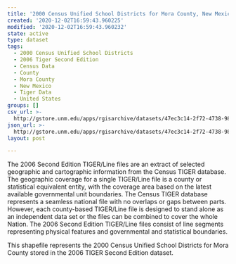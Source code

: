 ```yaml
---
title: '2000 Census Unified School Districts for Mora County, New Mexico, 2006se TIGER'
created: '2020-12-02T16:59:43.960225'
modified: '2020-12-02T16:59:43.960232'
state: active
type: dataset
tags:
  - 2000 Census Unified School Districts
  - 2006 Tiger Second Edition
  - Census Data
  - County
  - Mora County
  - New Mexico
  - Tiger Data
  - United States
groups: []
csv_url: >-
  http://gstore.unm.edu/apps/rgisarchive/datasets/47ec3c14-2f72-4738-9847-a6a5971f16e0/tgr2006se_mora_sduni00.derived.csv
json_url: >-
  http://gstore.unm.edu/apps/rgisarchive/datasets/47ec3c14-2f72-4738-9847-a6a5971f16e0/tgr2006se_mora_sduni00.derived.json
layout: post

---
```

The 2006 Second Edition TIGER/Line files are an extract of selected geographic and cartographic information from the Census TIGER database.  The geographic coverage for a single TIGER/Line file is a county or statistical equivalent entity, with the coverage area based on the latest available governmental unit boundaries. The Census TIGER database represents a seamless national file with no overlaps or gaps between parts.  However, each county-based TIGER/Line file is designed to stand alone as an independent data set or the files can be combined to cover the whole Nation.  The 2006 Second Edition  TIGER/Line files consist of line segments representing physical features and governmental and statistical boundaries.  

This shapefile represents the 2000 Census Unified School Districts for Mora County stored in the 2006 TIGER Second Edition dataset.
